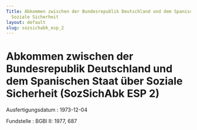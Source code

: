 ```yaml
---
Title: Abkommen zwischen der Bundesrepublik Deutschland und dem Spanischen Staat über
  Soziale Sicherheit
layout: default
slug: sozsichabk_esp_2
---
```


# Abkommen zwischen der Bundesrepublik Deutschland und dem Spanischen Staat über Soziale Sicherheit (SozSichAbk ESP 2)

Ausfertigungsdatum
:   1973-12-04

Fundstelle
:   BGBl II: 1977, 687

